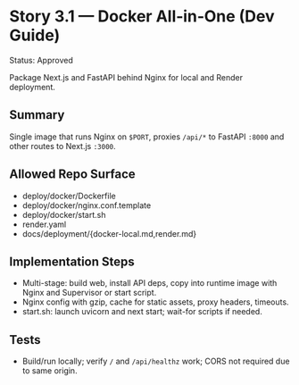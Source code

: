 # Story 3.1 — Docker All‑in‑One (Dev Guide)
Status: Approved

Package Next.js and FastAPI behind Nginx for local and Render deployment.

## Summary
Single image that runs Nginx on `$PORT`, proxies `/api/*` to FastAPI `:8000` and other routes to Next.js `:3000`.

## Allowed Repo Surface
- deploy/docker/Dockerfile
- deploy/docker/nginx.conf.template
- deploy/docker/start.sh
- render.yaml
- docs/deployment/{docker-local.md,render.md}

## Implementation Steps
- Multi-stage: build web, install API deps, copy into runtime image with Nginx and Supervisor or start script.
- Nginx config with gzip, cache for static assets, proxy headers, timeouts.
- start.sh: launch uvicorn and next start; wait-for scripts if needed.

## Tests
- Build/run locally; verify `/` and `/api/healthz` work; CORS not required due to same origin.

